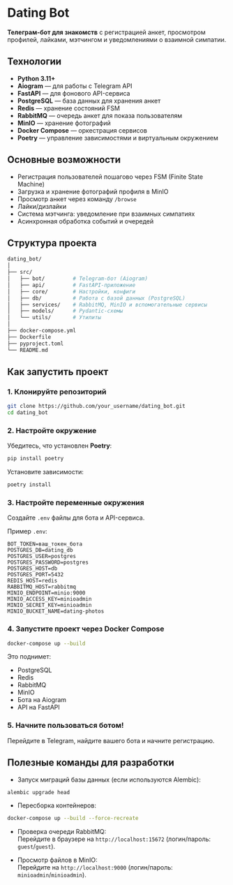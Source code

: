 
# Dating Bot

**Телеграм-бот для знакомств** с регистрацией анкет, просмотром профилей, лайками, мэтчингом и уведомлениями о взаимной симпатии.

## Технологии

- **Python 3.11+**
- **Aiogram** — для работы с Telegram API
- **FastAPI** — для фонового API-сервиса
- **PostgreSQL** — база данных для хранения анкет
- **Redis** — хранение состояний FSM
- **RabbitMQ** — очередь анкет для показа пользователям
- **MinIO** — хранение фотографий
- **Docker Compose** — оркестрация сервисов
- **Poetry** — управление зависимостями и виртуальным окружением

## Основные возможности

- Регистрация пользователей пошагово через FSM (Finite State Machine)
- Загрузка и хранение фотографий профиля в MinIO
- Просмотр анкет через команду `/browse`
- Лайки/дизлайки
- Система мэтчинга: уведомление при взаимных симпатиях
- Асинхронная обработка событий и очередей

## Структура проекта

```bash
dating_bot/
│
├── src/
│   ├── bot/         # Telegram-бот (Aiogram)
│   ├── api/         # FastAPI-приложение
│   ├── core/        # Настройки, конфиги
│   ├── db/          # Работа с базой данных (PostgreSQL)
│   ├── services/    # RabbitMQ, MinIO и вспомогательные сервисы
│   ├── models/      # Pydantic-схемы
│   └── utils/       # Утилиты
│
├── docker-compose.yml
├── Dockerfile
├── pyproject.toml
└── README.md
```

## Как запустить проект

### 1. Клонируйте репозиторий

```bash
git clone https://github.com/your_username/dating_bot.git
cd dating_bot
```

### 2. Настройте окружение

Убедитесь, что установлен **Poetry**:

```bash
pip install poetry
```

Установите зависимости:

```bash
poetry install
```

### 3. Настройте переменные окружения

Создайте `.env` файлы для бота и API-сервиса.

Пример `.env`:

```
BOT_TOKEN=ваш_токен_бота
POSTGRES_DB=dating_db
POSTGRES_USER=postgres
POSTGRES_PASSWORD=postgres
POSTGRES_HOST=db
POSTGRES_PORT=5432
REDIS_HOST=redis
RABBITMQ_HOST=rabbitmq
MINIO_ENDPOINT=minio:9000
MINIO_ACCESS_KEY=minioadmin
MINIO_SECRET_KEY=minioadmin
MINIO_BUCKET_NAME=dating-photos
```

### 4. Запустите проект через Docker Compose

```bash
docker-compose up --build
```

Это поднимет:
- PostgreSQL
- Redis
- RabbitMQ
- MinIO
- Бота на Aiogram
- API на FastAPI

### 5. Начните пользоваться ботом!

Перейдите в Telegram, найдите вашего бота и начните регистрацию.

## Полезные команды для разработки

- Запуск миграций базы данных (если используются Alembic):

```bash
alembic upgrade head
```

- Пересборка контейнеров:

```bash
docker-compose up --build --force-recreate
```

- Проверка очереди RabbitMQ:  
Перейдите в браузере на `http://localhost:15672` (логин/пароль: `guest`/`guest`).

- Просмотр файлов в MinIO:  
Перейдите на `http://localhost:9000` (логин/пароль: `minioadmin`/`minioadmin`).
